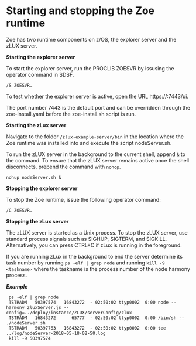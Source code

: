 # Starting and stopping the Zoe runtime

Zoe has two runtime components on z/OS, the explorer server and the zLUX server.

**Starting the explorer server**

To start the explorer server, run the PROCLIB ZOESVR by issusing the operator command in SDSF.

```
/S ZOESVR.
```

To test whether the explorer server is active, open the URL https://<hostname>:7443/ui.

The port number 7443 is the default port and can be overridden through the zoe-install.yaml before the zoe-install.sh script is run.  

**Starting the zLux server**

Navigate to the folder `/zlux-example-server/bin` in the location where the Zoe runtime was installed into and execute the script nodeServer.sh.

To run the zLUX server in the background to the current shell, append `&` to the command. To ensure that the zLUX server remains active once the shell disconnects, prepend the command with `nohop`.

```
nohup nodeServer.sh &
```

**Stopping the explorer server**

To stop the Zoe runtime, issue the following operator command:

```
/C ZOESVR.  
```

**Stopping the zLux server**

The zLUX server is started as a Unix process.  To stop the zLUX server, use standard process signals such as SIGHUP, SIGTERM, and SIGKILL.  Alternatively, you can press CTRL+C if zLux is running in the foreground.

If you are running zLux in the background to end the server determine its task number by running `ps -elf | grep node` and running `kill -9 <taskname>` where the taskname is the process number of the node harmony process.

***Example***
```
 ps -elf | grep node
 TSTRADM   50397574   16843272  - 02:50:02 ttyp0002  0:00 node --harmony zluxServer.js --config=../deploy/instance/ZLUX/serverConfig/zlux
 TSTRADM   16843272      65777  - 02:50:02 ttyp0002  0:00 /bin/sh -- ./nodeServer.sh
 TSTRADM   50397763   16843272  - 02:50:02 ttyp0002  0:00 tee ../log/nodeServer-2018-05-18-02-50.log
 kill -9 50397574
```

